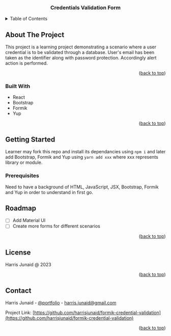 <a name="readme-top"></a>

<h3 align="center">Credentials Validation Form</h3>

<!-- TABLE OF CONTENTS -->
<details>
  <summary>Table of Contents</summary>
  <ol>
    <li>
      <a href="#about-the-project">About The Project</a>
      <ul>
        <li><a href="#built-with">Built With</a></li>
      </ul>
    </li>
    <li>
      <a href="#getting-started">Getting Started</a>
      <ul>
        <li><a href="#prerequisites">Prerequisites</a></li>
      </ul>
    </li>
    <li><a href="#usage">Usage</a></li>
    <li><a href="#roadmap">Roadmap</a></li>
    <li><a href="#contributing">Contributing</a></li>
    <li><a href="#license">License</a></li>
    <li><a href="#contact">Contact</a></li>
    <li><a href="#acknowledgments">Acknowledgments</a></li>
  </ol>
</details>

<!-- ABOUT THE PROJECT -->

## About The Project

This project is a learning project demonstrating a scenario where a user credential is to be validated through a database. User's email has been taken as the identifier along with password protection. Accordingly alert action is performed.

<p align="right">(<a href="#readme-top">back to top</a>)</p>

### Built With

- React
- Bootstrap
- Formik
- Yup
<p align="right">(<a href="#readme-top">back to top</a>)</p>

<!-- GETTING STARTED -->

## Getting Started

Learner may fork this repo and install its dependancies using `npm i` and later add Bootstrap, Formik and Yup using `yarn add xxx` where xxx represents library or module.

### Prerequisites

Need to have a background of HTML, JavaScript, JSX, Bootstrap, Formik and Yup in order to understand in first go.

## Roadmap

- [ ] Add Material UI
- [ ] Create more forms for different scenarios

<p align="right">(<a href="#readme-top">back to top</a>)</p>

<!-- LICENSE -->

## License

Harris Junaid @ 2023
<p align="right">(<a href="#readme-top">back to top</a>)</p>

<!-- CONTACT -->

## Contact

Harris Junaid - [@portfolio](https://harrisjunaid.github.io/) - harris.junaid@gmail.com

Project Link: [https://github.com/harrisjunaid/formik-credential-validation](https://github.com/harrisjunaid/formik-credential-validation)

<p align="right">(<a href="#readme-top">back to top</a>)</p>
